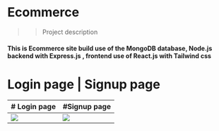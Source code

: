 # Ecommerce

>>Project description
 #### **This is Ecommerce site build use of the MongoDB database, Node.js backend with Express.js , frontend use of React.js with Tailwind css**

# Login page | Signup page
| # Login page | #Signup page |
| ------------- | ------------- |
| <img src="https://github.com/Atveek/Ecommerce/assets/115652544/98d59331-b0a2-4659-aa3a-fd8bc9573d97"> | <img src="https://github.com/Atveek/Ecommerce/assets/115652544/28e70462-b874-43cb-b820-f9d7e5cd8f6e" with="50%" >  |
